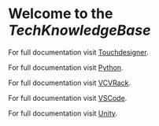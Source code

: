 # Welcome to the *TechKnowledgeBase*

For full documentation visit [Touchdesigner](./topics/TouchDesigner/TouchDesigner.md).


For full documentation visit [Python](./topics/Python/index.md).

For full documentation visit [VCVRack](./topics/VCVRack/index.md).

For full documentation visit [VSCode](./topics/VSCode/index.md).

For full documentation visit [Unity](./topics/Unity/index.md).




